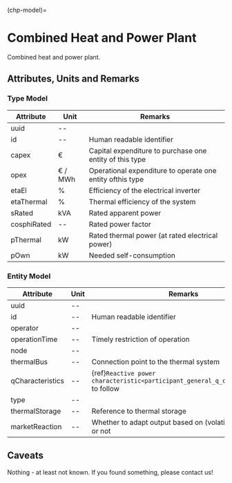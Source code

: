 (chp-model)=

# Combined Heat and Power Plant

Combined heat and power plant.

## Attributes, Units and Remarks

### Type Model

| Attribute   | Unit    | Remarks                                                   |
| ----------- | ------- | --------------------------------------------------------- |
| uuid        | --      |                                                           |
| id          | --      | Human readable identifier                                 |
| capex       | €       | Capital expenditure to purchase one entity of this type   |
| opex        | € / MWh | Operational expenditure to operate one entity ofthis type |
| etaEl       | %       | Efficiency of the electrical inverter                     |
| etaThermal  | %       | Thermal efficiency of the system                          |
| sRated      | kVA     | Rated apparent power                                      |
| cosphiRated | --      | Rated power factor                                        |
| pThermal    | kW      | Rated thermal power (at rated electrical power)           |
| pOwn        | kW      | Needed self-consumption                                   |

### Entity Model

| Attribute        | Unit | Remarks                                                                              |
| ---------------- | ---- | ------------------------------------------------------------------------------------ |
| uuid             | --   |                                                                                      |
| id               | --   | Human readable identifier                                                            |
| operator         | --   |                                                                                      |
| operationTime    | --   | Timely restriction of operation                                                      |
| node             | --   |                                                                                      |
| thermalBus       | --   | Connection point to the thermal system                                               |
| qCharacteristics | --   | {ref}`Reactive power characteristic<participant_general_q_characteristic>` to follow |
| type             | --   |                                                                                      |
| thermalStorage   | --   | Reference to thermal storage                                                         |
| marketReaction   | --   | Whether to adapt output based on (volatile)market price or not                       |

## Caveats

Nothing - at least not known.
If you found something, please contact us!
